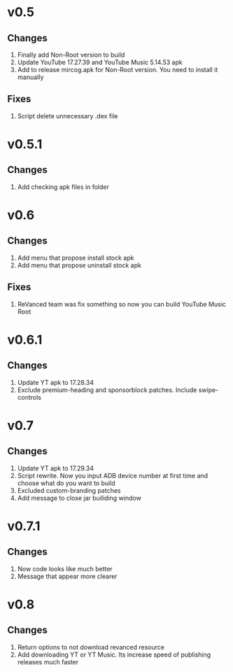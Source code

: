 # v0.5
## Changes
1. Finally add Non-Root version to build
2. Update YouTube 17.27.39 and YouTube Music 5.14.53 apk
3. Add to release mircog.apk for Non-Root version. You need to install it manually

## Fixes
1. Script delete unnecessary .dex file

# v0.5.1
## Changes
1. Add checking apk files in folder

# v0.6
## Changes
1. Add menu that propose install stock apk
2. Add menu that propose uninstall stock apk

## Fixes
1. ReVanced team was fix something so now you can build YouTube Music Root

# v0.6.1 
## Changes
1. Update YT apk to 17.28.34
2. Exclude premium-heading and sponsorblock patches. Include swipe-controls

# v0.7
## Changes
1. Update YT apk to 17.29.34
2. Script rewrite. Now you input ADB device number at first time and choose what do you want to build
3. Excluded custom-branding patches
4. Add message to close jar builiding window

# v0.7.1
## Changes
1. Now code looks like much better
2. Message that appear more clearer

# v0.8
## Changes
1. Return options to not download revanced resource
2. Add downloading YT or YT Music. Its increase speed of publishing releases much faster
